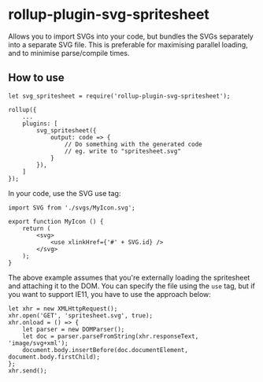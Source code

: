 # rollup-plugin-svg-spritesheet

Allows you to import SVGs into your code, but bundles the SVGs separately into a separate SVG file.
This is preferable for maximising parallel loading, and to minimise parse/compile times.

## How to use

```
let svg_spritesheet = require('rollup-plugin-svg-spritesheet');

rollup({
    ...
    plugins: [
        svg_spritesheet({
            output: code => {
                // Do something with the generated code
                // eg. write to "spritesheet.svg"
            }
        }),
    ]
});
```

In your code, use the SVG use tag:

```
import SVG from './svgs/MyIcon.svg';

export function MyIcon () {
    return (
        <svg>
            <use xlinkHref={'#' + SVG.id} />
        </svg>
    );
}
```

The above example assumes that you're externally loading the spritesheet and attaching it to the DOM.
You can specify the file using the `use` tag, but if you want to support IE11, you have to use the approach below:

```
let xhr = new XMLHttpRequest();
xhr.open('GET', 'spritesheet.svg', true);
xhr.onload = () => {
    let parser = new DOMParser();
    let doc = parser.parseFromString(xhr.responseText, 'image/svg+xml');
    document.body.insertBefore(doc.documentElement, document.body.firstChild);
};
xhr.send(); 

```